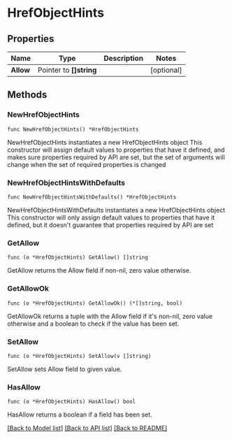 # HrefObjectHints

## Properties

Name | Type | Description | Notes
------------ | ------------- | ------------- | -------------
**Allow** | Pointer to **[]string** |  | [optional] 

## Methods

### NewHrefObjectHints

`func NewHrefObjectHints() *HrefObjectHints`

NewHrefObjectHints instantiates a new HrefObjectHints object
This constructor will assign default values to properties that have it defined,
and makes sure properties required by API are set, but the set of arguments
will change when the set of required properties is changed

### NewHrefObjectHintsWithDefaults

`func NewHrefObjectHintsWithDefaults() *HrefObjectHints`

NewHrefObjectHintsWithDefaults instantiates a new HrefObjectHints object
This constructor will only assign default values to properties that have it defined,
but it doesn't guarantee that properties required by API are set

### GetAllow

`func (o *HrefObjectHints) GetAllow() []string`

GetAllow returns the Allow field if non-nil, zero value otherwise.

### GetAllowOk

`func (o *HrefObjectHints) GetAllowOk() (*[]string, bool)`

GetAllowOk returns a tuple with the Allow field if it's non-nil, zero value otherwise
and a boolean to check if the value has been set.

### SetAllow

`func (o *HrefObjectHints) SetAllow(v []string)`

SetAllow sets Allow field to given value.

### HasAllow

`func (o *HrefObjectHints) HasAllow() bool`

HasAllow returns a boolean if a field has been set.


[[Back to Model list]](../README.md#documentation-for-models) [[Back to API list]](../README.md#documentation-for-api-endpoints) [[Back to README]](../README.md)


